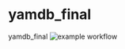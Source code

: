 # yamdb_final
yamdb_final
![example workflow](https://github.com/vovanbart/yamdb_final/actions/workflows/yamdb_workflow.yml/badge.svg)